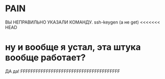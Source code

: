 # PAIN
ВЫ НЕПРАВИЛЬНО УКАЗАЛИ КОМАНДУ. ssh-keygen (а не get) 
<<<<<<< HEAD

ну и вообще я устал, эта штука вообще работает? 
=======
 ДА да! 
 FFFFFFFFFFFFFFFFFFFFFFFFFFFFFFFFFFFFFFF
